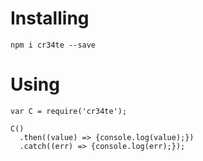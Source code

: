 # Installing

```
npm i cr34te --save
```

# Using

```
var C = require('cr34te');

C()
  .then((value) => {console.log(value);})
  .catch((err) => {console.log(err);});
```
